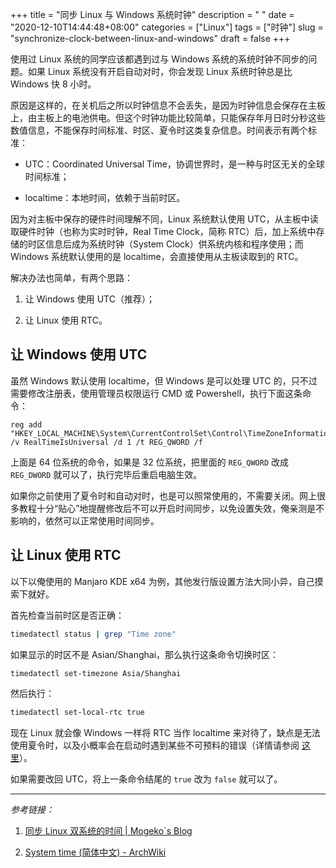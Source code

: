 +++
title = "同步 Linux 与 Windows 系统时钟"
description = " "
date = "2020-12-10T14:44:48+08:00"
categories = ["Linux"]
tags = ["时钟"]
slug = "synchronize-clock-between-linux-and-windows"
draft = false
+++

使用过 Linux 系统的同学应该都遇到过与 Windows 系统的系统时钟不同步的问题。如果 Linux 系统没有开启自动对时，你会发现 Linux 系统时钟总是比 Windows 快 8 小时。

原因是这样的，在关机后之所以时钟信息不会丢失，是因为时钟信息会保存在主板上，由主板上的电池供电。但这个时钟功能比较简单，只能保存年月日时分秒这些数值信息，不能保存时间标准、时区、夏令时这类复杂信息。时间表示有两个标准：

*  UTC：Coordinated Universal Time，协调世界时，是一种与时区无关的全球时间标准；

* localtime：本地时间，依赖于当前时区。

因为对主板中保存的硬件时间理解不同，Linux 系统默认使用 UTC，从主板中读取硬件时钟（也称为实时时钟，Real Time Clock，简称 RTC）后，加上系统中存储的时区信息后成为系统时钟（System Clock）供系统内核和程序使用；而 Windows 系统默认使用的是 localtime，会直接使用从主板读取到的 RTC。

解决办法也简单，有两个思路：

1. 让 Windows 使用 UTC（推荐）；

2. 让 Linux 使用 RTC。

## 让 Windows 使用 UTC

虽然 Windows 默认使用 localtime，但 Windows 是可以处理 UTC 的，只不过需要修改注册表，使用管理员权限运行 CMD 或 Powershell，执行下面这条命令：

```shell
reg add "HKEY_LOCAL_MACHINE\System\CurrentControlSet\Control\TimeZoneInformation" /v RealTimeIsUniversal /d 1 /t REG_QWORD /f
```

上面是 64 位系统的命令，如果是 32 位系统，把里面的 `REG_QWORD` 改成 `REG_DWORD` 就可以了，执行完毕后重启电脑生效。

如果你之前使用了夏令时和自动对时，也是可以照常使用的，不需要关闭。网上很多教程十分“贴心”地提醒修改后不可以开启时间同步，以免设置失效，俺亲测是不影响的，依然可以正常使用时间同步。

## 让 Linux 使用 RTC

以下以俺使用的 Manjaro KDE x64 为例，其他发行版设置方法大同小异，自己摸索下就好。

首先检查当前时区是否正确：

```bash
timedatectl status | grep "Time zone"
```

如果显示的时区不是 Asian/Shanghai，那么执行这条命令切换时区：

```bash
timedatectl set-timezone Asia/Shanghai
```

然后执行：

```bash
timedatectl set-local-rtc true
```

现在 Linux 就会像 Windows 一样将 RTC 当作 localtime 来对待了，缺点是无法使用夏令时，以及小概率会在启动时遇到某些不可预料的错误（详情请参阅 [这里](https://wiki.archlinux.org/index.php/System_time_(%E7%AE%80%E4%BD%93%E4%B8%AD%E6%96%87)#%E6%97%B6%E9%97%B4%E6%A0%87%E5%87%86)）。

如果需要改回 UTC，将上一条命令结尾的 `true` 改为 `false` 就可以了。

---

*参考链接：*

1. [同步 Linux 双系统的时间 | Mogeko`s Blog](https://mogeko.me/2019/062/)

2. [System time (简体中文) - ArchWiki](https://wiki.archlinux.org/index.php/System_time_(%E7%AE%80%E4%BD%93%E4%B8%AD%E6%96%87))